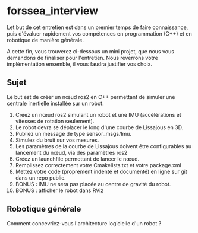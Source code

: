 # forssea_interview
Let but de cet entretien est dans un premier temps de faire connaissance, puis d'évaluer rapidement vos compétences en programmation (C++) et en robotique de manière générale.



A cette fin, vous trouverez ci-dessous un mini projet, que nous vous demandons de finaliser pour l'entretien. Nous reverrons votre implémentation ensemble, il vous faudra justifier vos choix.

## Sujet
Le but est de créer un nœud ros2 en C++ permettant de simuler une centrale inertielle installée sur un robot.

1. Créez un nœud ros2 simulant un robot et une IMU (accélérations et vitesses de rotation seulement).
1. Le robot devra se déplacer le long d'une courbe de Lissajous en 3D.
1. Publiez un message de type sensor_msgs/Imu.
1. Simulez du bruit sur vos mesures.
1. Les paramètres de la courbe de Lissajous doivent être configurables au lancement du nœud, via des paramètres ros2
1. Créez un launchfile permettant de lancer le nœud.
1. Remplissez correctement votre Cmakelists.txt et votre package.xml
1. Mettez votre code (proprement indenté et documenté) en ligne sur git dans un repo public.
1. BONUS : IMU ne sera pas placée au centre de gravité du robot.
1. BONUS : afficher le robot dans RViz

## Robotique générale
Comment concevriez-vous l'architecture logicielle d'un robot ? 
